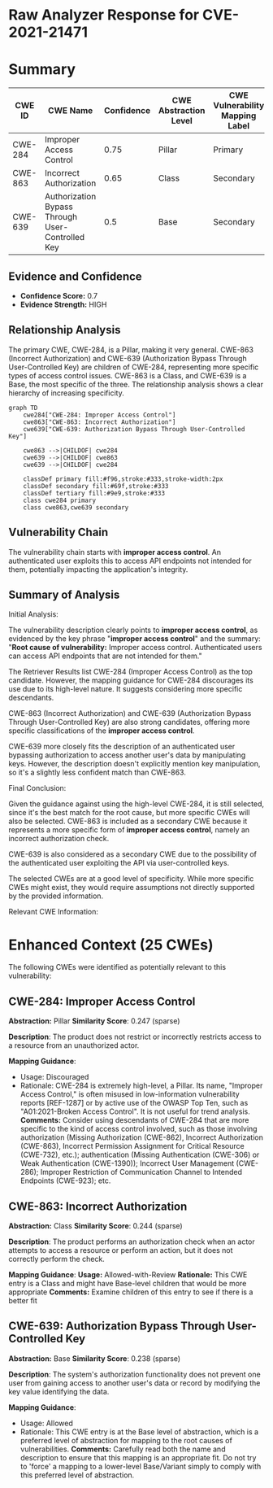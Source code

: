 # Raw Analyzer Response for CVE-2021-21471

# Summary
| CWE ID | CWE Name | Confidence | CWE Abstraction Level | CWE Vulnerability Mapping Label | CWE-Vulnerability Mapping Notes |
|---|---|---|---|---|---|
| CWE-284 | Improper Access Control | 0.75 | Pillar | Primary | Discouraged |
| CWE-863 | Incorrect Authorization | 0.65 | Class | Secondary | Allowed-with-Review |
| CWE-639 | Authorization Bypass Through User-Controlled Key | 0.5 | Base | Secondary | Allowed |

## Evidence and Confidence

*   **Confidence Score:** 0.7
*   **Evidence Strength:** HIGH

## Relationship Analysis
The primary CWE, CWE-284, is a Pillar, making it very general. CWE-863 (Incorrect Authorization) and CWE-639 (Authorization Bypass Through User-Controlled Key) are children of CWE-284, representing more specific types of access control issues. CWE-863 is a Class, and CWE-639 is a Base, the most specific of the three. The relationship analysis shows a clear hierarchy of increasing specificity.

```mermaid
graph TD
    cwe284["CWE-284: Improper Access Control"]
    cwe863["CWE-863: Incorrect Authorization"]
    cwe639["CWE-639: Authorization Bypass Through User-Controlled Key"]
    
    cwe863 -->|CHILDOF| cwe284
    cwe639 -->|CHILDOF| cwe863
    cwe639 -->|CHILDOF| cwe284

    classDef primary fill:#f96,stroke:#333,stroke-width:2px
    classDef secondary fill:#69f,stroke:#333
    classDef tertiary fill:#9e9,stroke:#333
    class cwe284 primary
    class cwe863,cwe639 secondary
```

## Vulnerability Chain
The vulnerability chain starts with **improper access control**. An authenticated user exploits this to access API endpoints not intended for them, potentially impacting the application's integrity.

## Summary of Analysis
Initial Analysis:

The vulnerability description clearly points to **improper access control**, as evidenced by the key phrase "**improper access control**" and the summary: "**Root cause of vulnerability:** Improper access control. Authenticated users can access API endpoints that are not intended for them."

The Retriever Results list CWE-284 (Improper Access Control) as the top candidate. However, the mapping guidance for CWE-284 discourages its use due to its high-level nature. It suggests considering more specific descendants.

CWE-863 (Incorrect Authorization) and CWE-639 (Authorization Bypass Through User-Controlled Key) are also strong candidates, offering more specific classifications of the **improper access control**.

CWE-639 more closely fits the description of an authenticated user bypassing authorization to access another user's data by manipulating keys. However, the description doesn't explicitly mention key manipulation, so it's a slightly less confident match than CWE-863.

Final Conclusion:

Given the guidance against using the high-level CWE-284, it is still selected, since it's the best match for the root cause, but more specific CWEs will also be selected.
CWE-863 is included as a secondary CWE because it represents a more specific form of **improper access control**, namely an incorrect authorization check.

CWE-639 is also considered as a secondary CWE due to the possibility of the authenticated user exploiting the API via user-controlled keys.

The selected CWEs are at a good level of specificity. While more specific CWEs might exist, they would require assumptions not directly supported by the provided information.

Relevant CWE Information:

# Enhanced Context (25 CWEs)
The following CWEs were identified as potentially relevant to this vulnerability:

## CWE-284: Improper Access Control
**Abstraction:** Pillar
**Similarity Score**: 0.247 (sparse)

**Description**:
The product does not restrict or incorrectly restricts access to a resource from an unauthorized actor.

**Mapping Guidance**:
- Usage: Discouraged
- Rationale: CWE-284 is extremely high-level, a Pillar. Its name, "Improper Access Control," is often misused in low-information vulnerability reports [REF-1287] or by active use of the OWASP Top Ten, such as "A01:2021-Broken Access Control". It is not useful for trend analysis.
**Comments:** Consider using descendants of CWE-284 that are more specific to the kind of access control involved, such as those involving authorization (Missing Authorization (CWE-862), Incorrect Authorization (CWE-863), Incorrect Permission Assignment for Critical Resource (CWE-732), etc.); authentication (Missing Authentication (CWE-306) or Weak Authentication (CWE-1390)); Incorrect User Management (CWE-286); Improper Restriction of Communication Channel to Intended Endpoints (CWE-923); etc.

## CWE-863: Incorrect Authorization
**Abstraction:** Class
**Similarity Score**: 0.244 (sparse)

**Description**:
The product performs an authorization check when an actor attempts to access a resource or perform an action, but it does not correctly perform the check.

**Mapping Guidance**:
**Usage:** Allowed-with-Review
**Rationale:** This CWE entry is a Class and might have Base-level children that would be more appropriate
**Comments:** Examine children of this entry to see if there is a better fit

## CWE-639: Authorization Bypass Through User-Controlled Key
**Abstraction:** Base
**Similarity Score**: 0.238 (sparse)

**Description**:
The system's authorization functionality does not prevent one user from gaining access to another user's data or record by modifying the key value identifying the data.

**Mapping Guidance**:
- Usage: Allowed
- Rationale: This CWE entry is at the Base level of abstraction, which is a preferred level of abstraction for mapping to the root causes of vulnerabilities.
**Comments:** Carefully read both the name and description to ensure that this mapping is an appropriate fit. Do not try to 'force' a mapping to a lower-level Base/Variant simply to comply with this preferred level of abstraction.